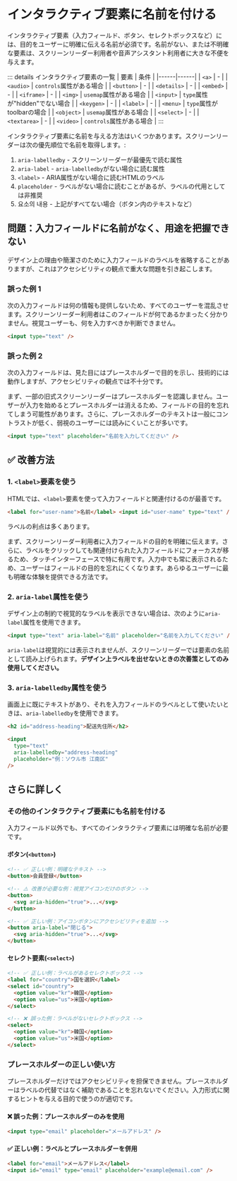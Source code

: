 # インタラクティブ要素に名前を付ける

インタラクティブ要素（入力フィールド、ボタン、セレクトボックスなど）には、目的をユーザーに明確に伝える名前が必須です。名前がない、または不明確な要素は、スクリーンリーダー利用者や音声アシスタント利用者に大きな不便を与えます。

::: details インタラクティブ要素の一覧
| 要素 | 条件 |
|------|------|
| `<a>` | - |
| `<audio>` | `controls`属性がある場合 |
| `<button>` | - |
| `<details>` | - |
| `<embed>` | - |
| `<iframe>` | - |
| `<img>` | `usemap`属性がある場合 |
| `<input>` | `type`属性が"hidden"でない場合 |
| `<keygen>` | - |
| `<label>` | - |
| `<menu>` | `type`属性がtoolbarの場合 |
| `<object>` | `usemap`属性がある場合 |
| `<select>` | - |
| `<textarea>` | - |
| `<video>` | `controls`属性がある場合 |
:::

インタラクティブ要素に名前を与える方法はいくつかあります。スクリーンリーダーは次の優先順位で名前を取得します。:

1. `aria-labelledby` - スクリーンリーダーが最優先で読む属性
2. `aria-label` - `aria-labelledby`がない場合に読む属性
3. `<label>` - ARIA属性がない場合に読むHTMLのラベル
4. `placeholder` - ラベルがない場合に読むことがあるが、ラベルの代用としては非推奨
5. 요소의 내용 - 上記がすべてない場合（ボタン内のテキストなど）

## 問題：入力フィールドに名前がなく、用途を把握できない

デザイン上の理由や簡潔さのために入力フィールドのラベルを省略することがありますが、これはアクセシビリティの観点で重大な問題を引き起こします。

### 誤った例 1

次の入力フィールドは何の情報も提供しないため、すべてのユーザーを混乱させます。スクリーンリーダー利用者はこのフィールドが何であるかまったく分かりません。視覚ユーザーも、何を入力すべきか判断できません。

```html
<input type="text" />
```

### 誤った例 2

次の入力フィールドは、見た目にはプレースホルダーで目的を示し、技術的には動作しますが、アクセシビリティの観点では不十分です。

まず、一部の旧式スクリーンリーダーはプレースホルダーを認識しません。ユーザーが入力を始めるとプレースホルダーは消えるため、フィールドの目的を忘れてしまう可能性があります。さらに、プレースホルダーのテキストは一般にコントラストが低く、弱視のユーザーには読みにくいことが多いです。

```html
<input type="text" placeholder="名前を入力してください" />
```

## ✅ 改善方法

### 1. `<label>`要素を使う

HTMLでは、`<label>`要素を使って入力フィールドと関連付けるのが最善です。

```html
<label for="user-name">名前</label> <input id="user-name" type="text" />
```

ラベルの利点は多くあります。

まず、スクリーンリーダー利用者に入力フィールドの目的を明確に伝えます。さらに、ラベルをクリックしても関連付けられた入力フィールドにフォーカスが移るため、タッチインターフェースで特に有用です。入力中でも常に表示されるため、ユーザーはフィールドの目的を忘れにくくなります。あらゆるユーザーに最も明確な体験を提供できる方法です。

### 2. `aria-label`属性を使う

デザイン上の制約で視覚的なラベルを表示できない場合は、次のように`aria-label`属性を使用できます。

```html
<input type="text" aria-label="名前" placeholder="名前を入力してください" />
```

`aria-label`は視覚的には表示されませんが、スクリーンリーダーでは要素の名前として読み上げられます。**デザイン上ラベルを出せないときの次善策としてのみ使用してください。**

### 3. `aria-labelledby`属性を使う

画面上に既にテキストがあり、それを入力フィールドのラベルとして使いたいときは、`aria-labelledby`を使用できます。

```html
<h2 id="address-heading">配送先住所</h2>

<input
  type="text"
  aria-labelledby="address-heading"
  placeholder="例：ソウル市 江南区"
/>
```

## さらに詳しく

### その他のインタラクティブ要素にも名前を付ける

入力フィールド以外でも、すべてのインタラクティブ要素には明確な名前が必要です。

#### ボタン(`<button>`)

```html
<!-- ✅ 正しい例：明確なテキスト -->
<button>会員登録</button>

<!-- ⚠️ 改善が必要な例：視覚アイコンだけのボタン -->
<button>
  <svg aria-hidden="true">...</svg>
</button>

<!-- ✅ 正しい例：アイコンボタンにアクセシビリティを追加 -->
<button aria-label="閉じる">
  <svg aria-hidden="true">...</svg>
</button>
```

#### セレクト要素(`<select>`)

```html
<!-- ✅ 正しい例：ラベルがあるセレクトボックス -->
<label for="country">国を選択</label>
<select id="country">
  <option value="kr">韓国</option>
  <option value="us">米国</option>
</select>

<!-- ❌ 誤った例：ラベルがないセレクトボックス -->
<select>
  <option value="kr">韓国</option>
  <option value="us">米国</option>
</select>
```

### プレースホルダーの正しい使い方

プレースホルダーだけではアクセシビリティを担保できません。プレースホルダーはラベルの代替ではなく補助であることを忘れないでください。入力形式に関するヒントを与える目的で使うのが適切です。

#### ❌ 誤った例：プレースホルダーのみを使用

```html
<input type="email" placeholder="メールアドレス" />
```

#### ✅ 正しい例：ラベルとプレースホルダーを併用

```html
<label for="email">メールアドレス</label>
<input id="email" type="email" placeholder="example@email.com" />
```
